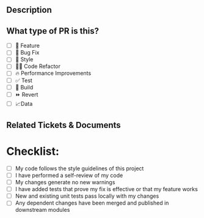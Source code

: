 ## Description

<!--
Please do not leave this blank
This PR [adds/removes/fixes/replaces] the [feature/bug/etc].
-->

## What type of PR is this?

-   [ ] 🍕 Feature
-   [ ] 🐛 Bug Fix
-   [ ] 🎨 Style
-   [ ] 🧑‍💻 Code Refactor
-   [ ] 🔥 Performance Improvements
-   [ ] ✅ Test
-   [ ] 🤖 Build
-   [ ] ⏩ Revert
-   [ ] 📈Data

## Related Tickets & Documents

<!--
Please use this format link issue numbers: Fixes #123
https://docs.github.com/en/free-pro-team@latest/github/managing-your-work-on-github/linking-a-pull-request-to-an-issue#linking-a-pull-request-to-an-issue-using-a-keyword
-->

<!-- Uncomment if relevant
## Added tests?

-   [ ] 👍 yes
-   [ ] 🙋 no, because I need help
-   [ ] 🙅 no, because they aren't needed -->

<!-- Uncomment if relevant
# Browser test?

- [ ] Chrome
- [ ] Firfoxe
- [ ] Edge -->

<!-- Uncomment if relevant
# Responsive

- [ ] 📱 Mobile
- [ ] Tablet
- [ ] 💻 Laptop
- [ ] 🖥️ Desktop -->

# Checklist:

-   [ ] My code follows the style guidelines of this project
-   [ ] I have performed a self-review of my code
-   [ ] My changes generate no new warnings
-   [ ] I have added tests that prove my fix is effective or that my feature works
-   [ ] New and existing unit tests pass locally with my changes
-   [ ] Any dependent changes have been merged and published in downstream modules
